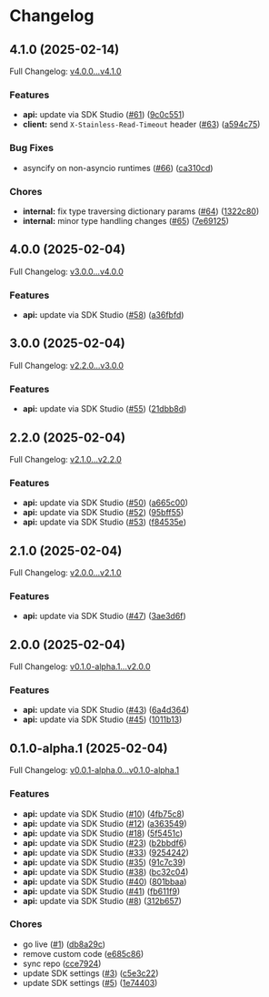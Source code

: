 # Changelog

## 4.1.0 (2025-02-14)

Full Changelog: [v4.0.0...v4.1.0](https://github.com/BrainbaseHQ/brainbase-python-sdk/compare/v4.0.0...v4.1.0)

### Features

* **api:** update via SDK Studio ([#61](https://github.com/BrainbaseHQ/brainbase-python-sdk/issues/61)) ([9c0c551](https://github.com/BrainbaseHQ/brainbase-python-sdk/commit/9c0c551d114f385be676f42aab844de1309b9406))
* **client:** send `X-Stainless-Read-Timeout` header ([#63](https://github.com/BrainbaseHQ/brainbase-python-sdk/issues/63)) ([a594c75](https://github.com/BrainbaseHQ/brainbase-python-sdk/commit/a594c7501a919a038a7b4d08754ee837acd45b89))


### Bug Fixes

* asyncify on non-asyncio runtimes ([#66](https://github.com/BrainbaseHQ/brainbase-python-sdk/issues/66)) ([ca310cd](https://github.com/BrainbaseHQ/brainbase-python-sdk/commit/ca310cd8beb201d9ad2c66ab13c1e0ed605e6a91))


### Chores

* **internal:** fix type traversing dictionary params ([#64](https://github.com/BrainbaseHQ/brainbase-python-sdk/issues/64)) ([1322c80](https://github.com/BrainbaseHQ/brainbase-python-sdk/commit/1322c808afea9e8d17ac958e289850115c8d0fe8))
* **internal:** minor type handling changes ([#65](https://github.com/BrainbaseHQ/brainbase-python-sdk/issues/65)) ([7e69125](https://github.com/BrainbaseHQ/brainbase-python-sdk/commit/7e691251edd799b8ffd067792c0833f99a6906bb))

## 4.0.0 (2025-02-04)

Full Changelog: [v3.0.0...v4.0.0](https://github.com/BrainbaseHQ/brainbase-python-sdk/compare/v3.0.0...v4.0.0)

### Features

* **api:** update via SDK Studio ([#58](https://github.com/BrainbaseHQ/brainbase-python-sdk/issues/58)) ([a36fbfd](https://github.com/BrainbaseHQ/brainbase-python-sdk/commit/a36fbfd33d803dcb51826108315826af5dffa6e4))

## 3.0.0 (2025-02-04)

Full Changelog: [v2.2.0...v3.0.0](https://github.com/BrainbaseHQ/brainbase-python-sdk/compare/v2.2.0...v3.0.0)

### Features

* **api:** update via SDK Studio ([#55](https://github.com/BrainbaseHQ/brainbase-python-sdk/issues/55)) ([21dbb8d](https://github.com/BrainbaseHQ/brainbase-python-sdk/commit/21dbb8db01ce953e1154f77ac1cc795ba727cf4c))

## 2.2.0 (2025-02-04)

Full Changelog: [v2.1.0...v2.2.0](https://github.com/BrainbaseHQ/brainbase-python-sdk/compare/v2.1.0...v2.2.0)

### Features

* **api:** update via SDK Studio ([#50](https://github.com/BrainbaseHQ/brainbase-python-sdk/issues/50)) ([a665c00](https://github.com/BrainbaseHQ/brainbase-python-sdk/commit/a665c00b172f0c41789098e6e50b959c5bb38c15))
* **api:** update via SDK Studio ([#52](https://github.com/BrainbaseHQ/brainbase-python-sdk/issues/52)) ([95bff55](https://github.com/BrainbaseHQ/brainbase-python-sdk/commit/95bff55484b4d252fdd34cc1bd14f096059eaf45))
* **api:** update via SDK Studio ([#53](https://github.com/BrainbaseHQ/brainbase-python-sdk/issues/53)) ([f84535e](https://github.com/BrainbaseHQ/brainbase-python-sdk/commit/f84535eec8e1162afe8f0046d32955cd904d7d78))

## 2.1.0 (2025-02-04)

Full Changelog: [v2.0.0...v2.1.0](https://github.com/BrainbaseHQ/brainbase-python-sdk/compare/v2.0.0...v2.1.0)

### Features

* **api:** update via SDK Studio ([#47](https://github.com/BrainbaseHQ/brainbase-python-sdk/issues/47)) ([3ae3d6f](https://github.com/BrainbaseHQ/brainbase-python-sdk/commit/3ae3d6f3c42b706ce9e640f399723fe0165cfffd))

## 2.0.0 (2025-02-04)

Full Changelog: [v0.1.0-alpha.1...v2.0.0](https://github.com/BrainbaseHQ/brainbase-python-sdk/compare/v0.1.0-alpha.1...v2.0.0)

### Features

* **api:** update via SDK Studio ([#43](https://github.com/BrainbaseHQ/brainbase-python-sdk/issues/43)) ([6a4d364](https://github.com/BrainbaseHQ/brainbase-python-sdk/commit/6a4d364cc3740780ade0a8bb2168fe5060125848))
* **api:** update via SDK Studio ([#45](https://github.com/BrainbaseHQ/brainbase-python-sdk/issues/45)) ([1011b13](https://github.com/BrainbaseHQ/brainbase-python-sdk/commit/1011b13fd27121a9e8ef357811ddac287a28de0b))

## 0.1.0-alpha.1 (2025-02-04)

Full Changelog: [v0.0.1-alpha.0...v0.1.0-alpha.1](https://github.com/BrainbaseHQ/brainbase-python-sdk/compare/v0.0.1-alpha.0...v0.1.0-alpha.1)

### Features

* **api:** update via SDK Studio ([#10](https://github.com/BrainbaseHQ/brainbase-python-sdk/issues/10)) ([4fb75c8](https://github.com/BrainbaseHQ/brainbase-python-sdk/commit/4fb75c8c78c172cb0a80be304334803956968247))
* **api:** update via SDK Studio ([#12](https://github.com/BrainbaseHQ/brainbase-python-sdk/issues/12)) ([a363549](https://github.com/BrainbaseHQ/brainbase-python-sdk/commit/a3635498129383f20cae75014ad9720e18cc7ec6))
* **api:** update via SDK Studio ([#18](https://github.com/BrainbaseHQ/brainbase-python-sdk/issues/18)) ([5f5451c](https://github.com/BrainbaseHQ/brainbase-python-sdk/commit/5f5451cebcda05a40deef4104207be19e5f8e8ac))
* **api:** update via SDK Studio ([#23](https://github.com/BrainbaseHQ/brainbase-python-sdk/issues/23)) ([b2bbdf6](https://github.com/BrainbaseHQ/brainbase-python-sdk/commit/b2bbdf640fa7b0b9163f0a7a6b8ab964cb2c1fa5))
* **api:** update via SDK Studio ([#33](https://github.com/BrainbaseHQ/brainbase-python-sdk/issues/33)) ([9254242](https://github.com/BrainbaseHQ/brainbase-python-sdk/commit/9254242f08a8f3f0da2a3b101fd07776022487d4))
* **api:** update via SDK Studio ([#35](https://github.com/BrainbaseHQ/brainbase-python-sdk/issues/35)) ([91c7c39](https://github.com/BrainbaseHQ/brainbase-python-sdk/commit/91c7c396731fc46c41a031b2235e0e9562acea8f))
* **api:** update via SDK Studio ([#38](https://github.com/BrainbaseHQ/brainbase-python-sdk/issues/38)) ([bc32c04](https://github.com/BrainbaseHQ/brainbase-python-sdk/commit/bc32c04421def2b0a84a5def7f5a4bb08546d704))
* **api:** update via SDK Studio ([#40](https://github.com/BrainbaseHQ/brainbase-python-sdk/issues/40)) ([801bbaa](https://github.com/BrainbaseHQ/brainbase-python-sdk/commit/801bbaaddaddba829cf554d8b0ee0bc4c229ee40))
* **api:** update via SDK Studio ([#41](https://github.com/BrainbaseHQ/brainbase-python-sdk/issues/41)) ([fb611f9](https://github.com/BrainbaseHQ/brainbase-python-sdk/commit/fb611f97127b4b491884acf8ccd636ebea0e858c))
* **api:** update via SDK Studio ([#8](https://github.com/BrainbaseHQ/brainbase-python-sdk/issues/8)) ([312b657](https://github.com/BrainbaseHQ/brainbase-python-sdk/commit/312b657cf73569a314b3c64ed83521ca2bb576a5))


### Chores

* go live ([#1](https://github.com/BrainbaseHQ/brainbase-python-sdk/issues/1)) ([db8a29c](https://github.com/BrainbaseHQ/brainbase-python-sdk/commit/db8a29c23e871872bcfc26b15bc7e4b27b0b08b3))
* remove custom code ([e685c86](https://github.com/BrainbaseHQ/brainbase-python-sdk/commit/e685c866f3f2b482e1d899a475a5d140ca134938))
* sync repo ([cce7924](https://github.com/BrainbaseHQ/brainbase-python-sdk/commit/cce79248b7058f58c4fe7d98ea36ed534403c7a7))
* update SDK settings ([#3](https://github.com/BrainbaseHQ/brainbase-python-sdk/issues/3)) ([c5e3c22](https://github.com/BrainbaseHQ/brainbase-python-sdk/commit/c5e3c223ba6a7df56e290877e55c31e81c1d4b52))
* update SDK settings ([#5](https://github.com/BrainbaseHQ/brainbase-python-sdk/issues/5)) ([1e74403](https://github.com/BrainbaseHQ/brainbase-python-sdk/commit/1e744032bc5800bb1b4f97a703cfdd1a7a7dd922))
